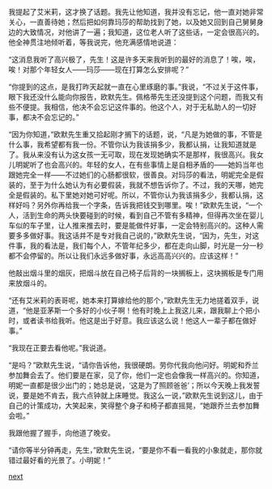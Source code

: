 
我提起了艾米莉，这才换了话题。我先让他知道，我并没有忘记，他一直对她非常关心，一直善待她；然后把如何靠玛莎的帮助找到了她，以及她又回到自己舅舅身边的大致情况，对他讲了一遍；我知道，这位老人听了这些话，一定会很高兴的。他全神贯注地倾听着，等我说完，他充满感情地说道：

“这消息我听了高兴极了，先生！这是许多天来我听到的最好的消息了！唉，唉，唉！对那个年轻女人——玛莎——现在打算怎么安排呢？”

“你提到的这点，是我打昨天起就一直在心里琢磨的事。”我说，“不过关于这件事，眼下我还没什么能向你报告，欧默先生。佩格蒂先生还没提到这个问题，而我又有些不便提。我相信，他决不会忘记这件事的。他这个人，对于无私助人的一切好事，都决不会忘记的。”

“因为你知道，”欧默先生重又拾起刚才搁下的话题，说，“凡是为她做的事，不管是什么事，我希望都有我一份。不管你认为我该捐多少，我都认捐，让我知道就是了。我从来没有认为这女孩一无可取，现在发现她确实不是那样，我很高兴。我女儿明妮听了也会高兴的。年轻的女人，在有些事情上是自相矛盾的——她妈当年也跟她完全一样——不过她们的心肠都很软，很善良。对玛莎的看法，明妮完全是假装的，至于为什么她认为有必要假装，我就不想告诉你了。不过，我的天哪，她完全是假装的。私下里她对她可好呢。所以，不管你认为我该捐多少，我都认捐，这样好吗？另外你再给我一个字条，告诉我把钱交到哪里。唉！”欧默先生说，“一个人，活到生命的两头快要碰到的时候，看到自己不管有多精神，但得再次坐在婴儿车似的车子里，让人推来推去时，要是能做件好事，一定会特别高兴的。这种人需要多多做好事。我这话并不是专对我自己说的，”欧默先生说，“因为，先生，对这件事，我的看法是，我们每个人，不管年纪多少，都在走向山脚，时光是一分一秒都不会停留的。所以让我们永远多做好事，永远高高兴兴的。应该这样！”

他敲出烟斗里的烟灰，把烟斗放在自己椅子后背的一块搁板上，这块搁板是专门用来放烟斗的。

“还有艾米莉的表哥呢，她本来打算嫁给他的那个，”欧默先生无力地搓着双手，说道，“他是亚茅斯一个多好的小伙子啊！他有时晚上上我这儿来，跟我聊上个把小时，或者读书给我听。他这是出于好意。我应该这么说！他这人一辈子都在做好事。”

“我现在正要去看他呢。”我说道。

“是吗？”欧默先生说，“请你告诉他，我很硬朗。劳你代我向他问好。明妮和乔兰参加舞会去了。他们要是在家，见了你，他们一定也会像我一样高兴的。你知道，明妮一直都是很少出门的；她总是说，‘这是为了照顾爸爸’；所以今天晚上我发誓说，要是她不肯去，我六点钟就上床睡觉。我这么一说，”欧默先生说到这儿，由于自己的计策成功，大笑起来，笑得整个身子和椅子都直摇晃，“她跟乔兰去参加舞会啦。”

我跟他握了握手，向他道了晚安。

“请你等半分钟再走，先生，”欧默先生说，“要是你不看一看我的小象就走，那你就错过最好看的光景了。小明妮！”

[next](page648.md)